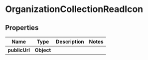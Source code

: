 

# OrganizationCollectionReadIcon


## Properties

| Name | Type | Description | Notes |
|------------ | ------------- | ------------- | -------------|
|**publicUrl** | **Object** |  |  |



